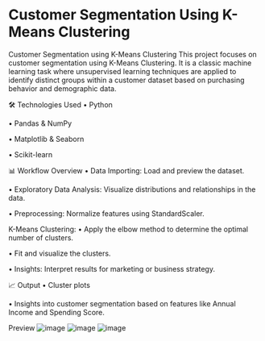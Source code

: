 # Customer Segmentation Using K-Means Clustering

Customer Segmentation using K-Means Clustering This project focuses on customer segmentation using K-Means Clustering. It is a classic machine learning task where unsupervised learning techniques are applied to identify distinct groups within a customer dataset based on purchasing behavior and demographic data.

🛠️ Technologies Used • Python

• Pandas & NumPy

• Matplotlib & Seaborn

• Scikit-learn

📊 Workflow Overview • Data Importing: Load and preview the dataset.

• Exploratory Data Analysis: Visualize distributions and relationships in the data.

• Preprocessing: Normalize features using StandardScaler.

K-Means Clustering: • Apply the elbow method to determine the optimal number of clusters.

• Fit and visualize the clusters.

• Insights: Interpret results for marketing or business strategy.

📈 Output • Cluster plots

• Insights into customer segmentation based on features like Annual Income and Spending Score.

Preview
![image](https://github.com/user-attachments/assets/823bae62-8683-4e4b-8815-b2547da219cf)
![image](https://github.com/user-attachments/assets/1cdb44fb-18c9-4575-b13a-07d7a7fc28e1)
![image](https://github.com/user-attachments/assets/a42deaa0-bc95-4e6b-8ff6-c59cb5d0e674)


